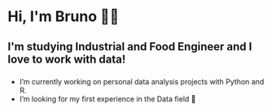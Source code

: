 # Hi, I'm Bruno 🖖👋

## I'm studying Industrial and Food Engineer and I love to work with data! 

###
- I’m currently working on personal data analysis projects with Python and R.
- I’m looking for my first experience in the Data field 💫
